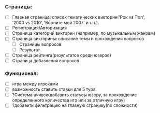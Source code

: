 ### **Страницы**:
- [ ] Главная страница: список тематических викторин('Рок vs Поп', '2000 vs 2010', 'Верните мой 2007' и т.п.).
- [ ] Регистрация/Авторизация
- [ ] Страница категорий викторин (например, по музыкальным жанрам)
- [ ] Страница викторины: описание темы и прохождения вопросов
	- [ ] Страницы вопросов
	- [ ] Результат
- [ ] Страница рейтинга(результатов среди юзеров)
- [ ] Страница добавления вопросов

### Функционал:
- [ ] игра между игроками
- [ ] возможность ставить ставки для 5 тура
- [ ] ?Система ачивок(добавить статусы юзеру, за прохождение определенного количества игр или за отличную игру)
- [ ] ?добавить фильтрацию на главную страницу(по сложности)